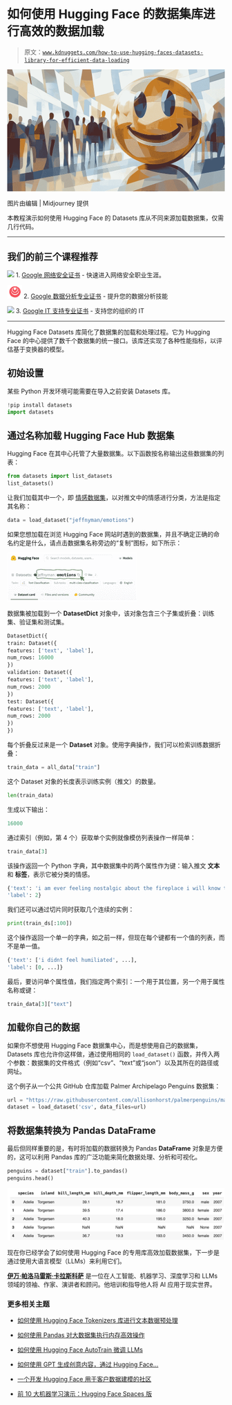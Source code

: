 # 如何使用 Hugging Face 的数据集库进行高效的数据加载

> 原文：[`www.kdnuggets.com/how-to-use-hugging-faces-datasets-library-for-efficient-data-loading`](https://www.kdnuggets.com/how-to-use-hugging-faces-datasets-library-for-efficient-data-loading)

![如何使用 Hugging Face 的数据集库进行高效的数据加载](img/181c3f2e2e35e4967f6a643cedcd22f7.png)

图片由编辑 | Midjourney 提供

本教程演示如何使用 Hugging Face 的 Datasets 库从不同来源加载数据集，仅需几行代码。

* * *

## 我们的前三个课程推荐

![](img/0244c01ba9267c002ef39d4907e0b8fb.png) 1\. [Google 网络安全证书](https://www.kdnuggets.com/google-cybersecurity) - 快速进入网络安全职业生涯。

![](img/e225c49c3c91745821c8c0368bf04711.png) 2\. [Google 数据分析专业证书](https://www.kdnuggets.com/google-data-analytics) - 提升您的数据分析技能

![](img/0244c01ba9267c002ef39d4907e0b8fb.png) 3\. [Google IT 支持专业证书](https://www.kdnuggets.com/google-itsupport) - 支持您的组织的 IT

* * *

Hugging Face Datasets 库简化了数据集的加载和处理过程。它为 Hugging Face 的中心提供了数千个数据集的统一接口。该库还实现了各种性能指标，以评估基于变换器的模型。

## 初始设置

某些 Python 开发环境可能需要在导入之前安装 Datasets 库。

```py
!pip install datasets
import datasets
```

## 通过名称加载 Hugging Face Hub 数据集

Hugging Face 在其中心托管了大量数据集。以下函数按名称输出这些数据集的列表：

```py
from datasets import list_datasets
list_datasets()
```

让我们加载其中一个，即 [情感数据集](https://huggingface.co/datasets/jeffnyman/emotions)，以对推文中的情感进行分类，方法是指定其名称：

```py
data = load_dataset("jeffnyman/emotions")
```

如果您想加载在浏览 Hugging Face 网站时遇到的数据集，并且不确定正确的命名约定是什么，请点击数据集名称旁边的“复制”图标，如下所示：

![](img/4bbac1454b4283697f5b6dc478ff2721.png)

数据集被加载到一个 **DatasetDict** 对象中，该对象包含三个子集或折叠：训练集、验证集和测试集。

```py
DatasetDict({
train: Dataset({
features: ['text', 'label'],
num_rows: 16000
})
validation: Dataset({
features: ['text', 'label'],
num_rows: 2000
})
test: Dataset({
features: ['text', 'label'],
num_rows: 2000
})
})
```

每个折叠反过来是一个 **Dataset** 对象。使用字典操作，我们可以检索训练数据折叠：

```py
train_data = all_data["train"]
```

这个 Dataset 对象的长度表示训练实例（推文）的数量。

```py
len(train_data)
```

生成以下输出：

```py
16000
```

通过索引（例如，第 4 个）获取单个实例就像模仿列表操作一样简单：

```py
train_data[3]
```

该操作返回一个 Python 字典，其中数据集中的两个属性作为键：输入推文 **文本** 和 **标签**，表示它被分类的情感。

```py
{'text': 'i am ever feeling nostalgic about the fireplace i will know that it is still on the property',
'label': 2}
```

我们还可以通过切片同时获取几个连续的实例：

```py
print(train_ds[:100])
```

这个操作返回一个单一的字典，如之前一样，但现在每个键都有一个值的列表，而不是单一值。

```py
{'text': ['i didnt feel humiliated', ...],
'label': [0, ...]}
```

最后，要访问单个属性值，我们指定两个索引：一个用于其位置，另一个用于属性名称或键：

```py
train_data[3]["text"]
```

## 加载你自己的数据

如果你不想使用 Hugging Face 数据集中心，而是想使用自己的数据集，Datasets 库也允许你这样做，通过使用相同的 `load_dataset()` 函数，并传入两个参数：数据集的文件格式（例如“csv”、“text”或“json”）以及其所在的路径或网址。

这个例子从一个公共 GitHub 仓库加载 Palmer Archipelago Penguins 数据集：

```py
url = "https://raw.githubusercontent.com/allisonhorst/palmerpenguins/master/inst/extdata/penguins.csv"
dataset = load_dataset('csv', data_files=url)
```

## 将数据集转换为 Pandas DataFrame

最后但同样重要的是，有时将加载的数据转换为 Pandas **DataFrame** 对象是方便的，这可以利用 Pandas 库的广泛功能来简化数据处理、分析和可视化。

```py
penguins = dataset["train"].to_pandas()
penguins.head()
```

![XXX](img/35c613f0ce5168adfa6e8729d1699eb9.png)

现在你已经学会了如何使用 Hugging Face 的专用库高效加载数据集，下一步是通过使用大语言模型（LLMs）来利用它们。

[](https://www.linkedin.com/in/ivanpc/)****[伊万·帕洛马雷斯·卡拉斯科萨](https://www.linkedin.com/in/ivanpc/)**** 是一位在人工智能、机器学习、深度学习和 LLMs 领域的领袖、作家、演讲者和顾问。他培训和指导他人将 AI 应用于现实世界。

### 更多相关主题

+   [如何使用 Hugging Face Tokenizers 库进行文本数据预处理](https://www.kdnuggets.com/how-to-use-the-hugging-face-tokenizers-library-to-preprocess-text-data)

+   [如何使用 Pandas 对大数据集执行内存高效操作](https://www.kdnuggets.com/how-to-perform-memory-efficient-operations-on-large-datasets-with-pandas)

+   [如何使用 Hugging Face AutoTrain 微调 LLMs](https://www.kdnuggets.com/how-to-use-hugging-face-autotrain-to-finetune-llms)

+   [如何使用 GPT 生成创意内容，通过 Hugging Face…](https://www.kdnuggets.com/how-to-use-gpt-for-generating-creative-content-with-hugging-face-transformers)

+   [一个开发 Hugging Face 用于客户数据建模的社区](https://www.kdnuggets.com/2022/08/objectiv-community-developing-hugging-face-customer-data-modeling.html)

+   [前 10 大机器学习演示：Hugging Face Spaces 版](https://www.kdnuggets.com/2022/05/top-10-machine-learning-demos-hugging-face-spaces-edition.html)
